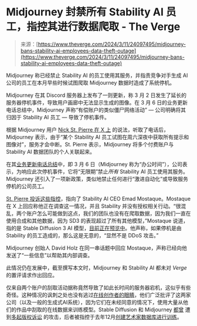 <!--yml

分类：未分类

日期：2024-05-27 14:49:13

-->

# Midjourney 封禁所有 Stability AI 员工，指控其进行数据爬取 - The Verge

> 来源：[https://www.theverge.com/2024/3/11/24097495/midjourney-bans-stability-ai-employees-data-theft-outage](https://www.theverge.com/2024/3/11/24097495/midjourney-bans-stability-ai-employees-data-theft-outage)

Midjourney 称已经禁止 Stability AI 的员工使用其服务，并指责竞争对手生成 AI 公司的员工在本月早些时候试图爬取 Midjourney 数据时造成了系统停机。

Midjourney 在其 Discord 服务器上发布了一则更新，称 3 月 2 日发生了延长的服务器停机事件，导致用户画廊中无法显示生成的图像。在 3 月 6 日的业务更新电话总结中，Midjourney 声称“有偿账户的类似僵尸网络活动” — 公司明确将其归因于 Stability AI 员工 — 导致了停机事件。

根据 Midjourney 用户 [Nick St. Pierre 在 X 上](https://twitter.com/nickfloats/status/1765471291300045255) 的说法，听取了电话后，Midjourney 表示，由于“某个 Stability AI 员工试图在周六深夜中获取所有提示和图像对”，服务才会中断。St. Pierre 表示，Midjourney 将多个付费账户与 Stability AI 数据团队的个人关联起来。

在其[业务更新电话总结](https://discord.com/channels/662267976984297473/1037743153471553618/1215042136437686352)中，即 3 月 6 日（Midjourney 称为“办公时间”），公司表示，为响应此次停机事件，它将“无限期”禁止*所有* Stability AI 员工使用其服务。Midjourney 还引入了一项新政策，类似地禁止任何进行“激进自动化”或导致服务停机的公司员工。

[St. Pierre 投诉这些指控](https://twitter.com/EMostaque/status/1765495422561206507)，指向了 Stability AI CEO Emad Mostaque。Mostaque 在 X 上回应称他正在调查这一情况，并且 Stability 并没有授权相关行动。“很混乱，两个账户怎么可能做到这点，我们的团队也没有在爬取数据，因为我们一直在使用合成和其他数据，因为 SD3 的表现超过了所有其他模型，”Mostaque 说道，指的是 Stable Diffusion 3 AI 模型，[目前正在预览中](https://stability.ai/news/stable-diffusion-3)。他声称，如果停机是由 Stability 的员工造成的，那么这是无意的，“显然不是 DDoS 攻击。”

Midjourney 创始人 David Holz 在同一串话题中回应 Mostaque，声称已经向他发送了“一些信息”以帮助其内部调查。

此情况仍在发展中，截至撰写本文时，Midjourney 和 Stability AI 都未对 *Verge* 的置评请求作出回应。

仅来自两个账户的刮取活动据称竟然导致了如此长时间的服务器宕机，这似乎有些奇怪。这种情况的讽刺之处也没有逃过[在线创作者的眼睛](https://www.reddit.com/r/nottheonion/comments/1b9s75z/midjourney_accuses_stability_ai_of_image_theft/)，他们广泛批评了这两家公司（以及一般的生成式AI系统），因为它们在未经同意的情况下，使用大量从他们的作品中刮取的在线数据来训练模型。Stable Diffusion 和 Midjourney [都曾](/2023/1/16/23557098/generative-ai-art-copyright-legal-lawsuit-stable-diffusion-midjourney-deviantart) 遭到[多起版权诉讼](/2023/2/6/23587393/ai-art-copyright-lawsuit-getty-images-stable-diffusion) 的攻击，后者被指控于去年12月[创建艺术家数据库进行训练](https://twitter.com/JonLamArt/status/1741545927435784424)。
